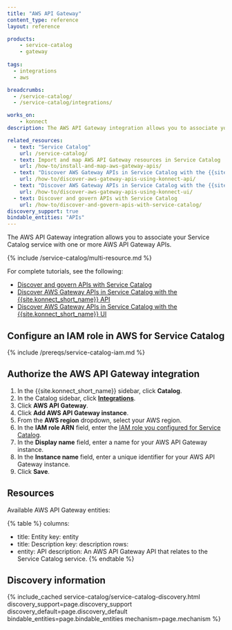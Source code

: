 ```yaml
---
title: "AWS API Gateway"
content_type: reference
layout: reference

products:
    - service-catalog
    - gateway
    
tags:
  - integrations
  - aws

breadcrumbs:
  - /service-catalog/
  - /service-catalog/integrations/

works_on:
    - konnect
description: The AWS API Gateway integration allows you to associate your Service Catalog service with one or more AWS API Gateway APIs. 

related_resources:
  - text: "Service Catalog"
    url: /service-catalog/
  - text: Import and map AWS API Gateway resources in Service Catalog
    url: /how-to/install-and-map-aws-gateway-apis/
  - text: "Discover AWS Gateway APIs in Service Catalog with the {{site.konnect_short_name}} API"
    url: /how-to/discover-aws-gateway-apis-using-konnect-api/
  - text: "Discover AWS Gateway APIs in Service Catalog with the {{site.konnect_short_name}} UI"
    url: /how-to/discover-aws-gateway-apis-using-konnect-ui/
  - text: Discover and govern APIs with Service Catalog
    url: /how-to/discover-and-govern-apis-with-service-catalog/
discovery_support: true
bindable_entities: "APIs"
---
```


The AWS API Gateway integration allows you to associate your Service Catalog service with one or more AWS API Gateway APIs.

{% include /service-catalog/multi-resource.md %}

For complete tutorials, see the following:
* [Discover and govern APIs with Service Catalog](/how-to/discover-and-govern-apis-with-service-catalog/)
* [Discover AWS Gateway APIs in Service Catalog with the {{site.konnect_short_name}} API](/how-to/discover-aws-gateway-apis-using-konnect-api/)
* [Discover AWS Gateway APIs in Service Catalog with the {{site.konnect_short_name}} UI](/how-to/discover-aws-gateway-apis-using-konnect-ui/)

## Configure an IAM role in AWS for Service Catalog

{% include /prereqs/service-catalog-iam.md %}

## Authorize the AWS API Gateway integration

1. In the {{site.konnect_short_name}} sidebar, click **Catalog**.
1. In the Catalog sidebar, click **[Integrations](https://cloud.konghq.com/us/service-catalog/integrations)**. 
1. Click **AWS API Gateway**.
1. Click **Add AWS API Gateway instance**.
1. From the **AWS region** dropdown, select your AWS region.
1. In the **IAM role ARN** field, enter the [IAM role you configured for Service Catalog](#configure-an-iam-role-in-aws-for-service-catalog).
1. In the **Display name** field, enter a name for your AWS API Gateway instance.
1. In the **Instance name** field, enter a unique identifier for your AWS API Gateway instance.
1. Click **Save**. 

## Resources

Available AWS API Gateway entities:

<!--vale off-->
{% table %}
columns:
  - title: Entity
    key: entity
  - title: Description
    key: description
rows:
  - entity: API
    description: An AWS API Gateway API that relates to the Service Catalog service.
{% endtable %}
<!--vale on-->


## Discovery information

<!-- vale off-->

{% include_cached service-catalog/service-catalog-discovery.html 
   discovery_support=page.discovery_support
   discovery_default=page.discovery_default
   bindable_entities=page.bindable_entities
   mechanism=page.mechanism %}

<!-- vale on-->
